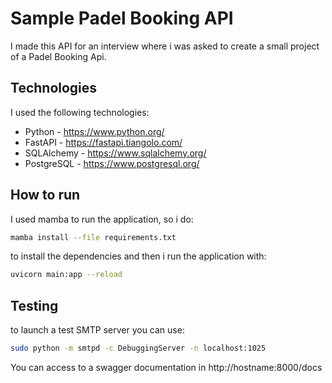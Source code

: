 # Sample Padel Booking API
I made this API for an interview where i was asked to create a small project of a Padel Booking Api.

## Technologies
I used the following technologies:
- Python - https://www.python.org/
- FastAPI - https://fastapi.tiangolo.com/
- SQLAlchemy - https://www.sqlalchemy.org/
- PostgreSQL - https://www.postgresql.org/

## How to run
I used mamba to run the application, so i do:
```bash
mamba install --file requirements.txt
```
to install the dependencies and then i run the application with:
```bash
uvicorn main:app --reload
```

## Testing
to launch a test SMTP server you can use:
```bash
sudo python -m smtpd -c DebuggingServer -n localhost:1025
```
You can access to a swagger documentation in http://hostname:8000/docs
